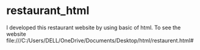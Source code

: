 # restaurant_html
I developed this restaurant website by using basic of html. To see the website file:///C:/Users/DELL/OneDrive/Documents/Desktop/html/restaurent.html#
